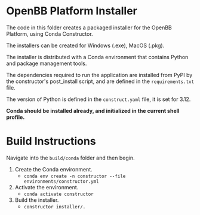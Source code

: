 # OpenBB Platform Installer

The code in this folder creates a packaged installer for the OpenBB Platform, using Conda Constructor.

The installers can be created for Windows (.exe), MacOS (.pkg).

The installer is distributed with a Conda environment that contains Python and package management tools.

The dependencies required to run the application are installed from PyPI by the constructor's post_install script,
and are defined in the `requirements.txt` file.

The version of Python is defined in the `construct.yaml` file, it is set for 3.12.

**Conda should be installed already, and initialized in the current shell profile.**

# Build Instructions

Navigate into the `build/conda` folder and then begin.

1. Create the Conda environment.
    - `conda env create -n constructor --file environments/constructor.yml`
2. Activate the environment.
    - `conda activate constructor`
3. Build the installer.
    - `constructor installer/.`
